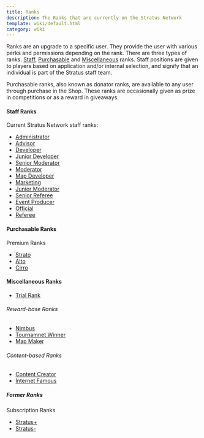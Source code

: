 ```yaml
---
title: Ranks
description: The Ranks that are currently on the Stratus Network
template: wiki/default.html
category: wiki
---
```


Ranks are an upgrade to a specific user. They provide the user with various perks and permissions depending on the rank. There are three types of ranks. [Staff](http://stratus.network/staff), [Purchasable](https://stratusnetwork.buycraft.net/) and [Miscellaneous](https://stratus.network/forums/topics/59b70721a2e3a90001000130) ranks. Staff positions are given to players based on application and/or internal selection, and signify that an individual is part of the Stratus staff team.

Purchasable ranks, also known as donator ranks, are available to any user through purchase in the Shop. These ranks are occasionally given as prize in competitions or as a reward in giveaways.

#### Staff Ranks

Current Stratus Network staff ranks:
- [Administrator](ranks/administrator)
- [Advisor](ranks/advisor)
- [Developer](ranks/developer)
- [Junior Developer](ranks/junior_developer)
- [Senior Moderator](ranks/senior_moderator)
- [Moderator](ranks/moderator)
- [Map Developer](ranks/map_developer)
- [Marketing](ranks/marketing)
- [Junior Moderator](ranks/junior_moderator)
- [Senior Referee](ranks/senior_referee)
- [Event Producer](ranks/event_producer)
- [Official](ranks/official)
- [Referee](ranks/referee)

#### Purchasable Ranks

Premium Ranks
- [Strato](ranks/strato)
- [Alto](ranks/alto)
- [Cirro](ranks/cirro)

#### Miscellaneous Ranks

- [Trial Rank](ranks/trial_rank)

###### Reward-base Ranks

- [Nimbus](ranks/nimbus)
- [Tournamnet Winner](ranks/tournament_winner)
- [Map Maker](ranks/map_maker)

###### Content-based Ranks

- [Content Creator](ranks/content_creator)
- [Internet Famous](ranks/internet_famous)

##### Former Ranks

Subscription Ranks
- [Stratus+](ranks/stratus_plus)
- [Stratus-](ranks/stratus_minus)
